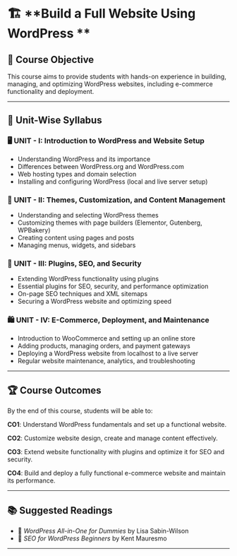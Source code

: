 
# 🏗️ **Build a Full Website Using WordPress **

## 🎯 **Course Objective**
This course aims to provide students with hands-on experience in building, managing, and optimizing WordPress websites, including e-commerce functionality and deployment.

---

## 📌 **Unit-Wise Syllabus**

### 🖥️ **UNIT - I: Introduction to WordPress and Website Setup**
- Understanding WordPress and its importance
- Differences between WordPress.org and WordPress.com
- Web hosting types and domain selection
- Installing and configuring WordPress (local and live server setup)

### 🎨 **UNIT - II: Themes, Customization, and Content Management**
- Understanding and selecting WordPress themes
- Customizing themes with page builders (Elementor, Gutenberg, WPBakery)
- Creating content using pages and posts
- Managing menus, widgets, and sidebars

### 🔌 **UNIT - III: Plugins, SEO, and Security**
- Extending WordPress functionality using plugins
- Essential plugins for SEO, security, and performance optimization
- On-page SEO techniques and XML sitemaps
- Securing a WordPress website and optimizing speed

### 🛍️ **UNIT - IV: E-Commerce, Deployment, and Maintenance**
- Introduction to WooCommerce and setting up an online store
- Adding products, managing orders, and payment gateways
- Deploying a WordPress website from localhost to a live server
- Regular website maintenance, analytics, and troubleshooting

---

## 🏆 **Course Outcomes**
By the end of this course, students will be able to:

**CO1**: Understand WordPress fundamentals and set up a functional website.

**CO2**: Customize website design, create and manage content effectively.

**CO3**: Extend website functionality with plugins and optimize it for SEO and security.

**CO4**: Build and deploy a fully functional e-commerce website and maintain its performance.

---

## 📚 **Suggested Readings**
- 📖 *WordPress All-in-One for Dummies* by Lisa Sabin-Wilson
- 📖 *SEO for WordPress Beginners* by Kent Mauresmo

---



